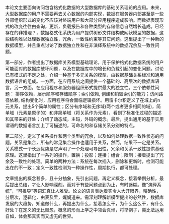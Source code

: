   本论文主要面向访问包含格式化数据的大型数据库的基础关系理论的应用。未来，大型数据库的用户不需要再去关心数据的内部实现，数据在服务器内部甚至是一些外部组织形式的变化不应该对终端用户和大部分应用程序造成影响。而数据表现形式的改变往往由查询，更新，负载报告和各种类型的存储信息自然增长造成。已经存在的非推理？，数据格式化系统为用户提供树形文件结构或网状模型的数据，这些结构难以处理数据独立性，冗余，一致性约束等其它问题。这里提出了一种新的数据模型，并且重点讨论了数据独立性和在非演绎系统中的数据冗余及一致性问题。

  第一部分，作者提出了数据库关系模型基础理论，用于保护格式化数据系统的用户可能面对的数据库破坏问题，以及在数据库中的增长和负载引起的变化问题。讨论已有模式的不足之处，介绍一种基于多元关系的模型，由数据基础关系标准和通用数据语言的组成。一方面，在应用系统之间提供一个基础的、高层次的数据库语言，另一方面，在应用程序和服务器组织形式提供最大的独立性。三个依赖性问题： 排序依赖，展示顺序和存储顺序；索引依赖, 创建和销毁索引的能力；访问路径依赖, 结构变化时，应用程序将会面临逻辑损坏。用笛卡尔积定义了在域上的n元关系，提出5个简单的属性；区分有序域和无序域(两个或者更多相同的域)，简单域（元素是原子的）和非简单域（将关系作为元素），看到了标准化过程的描述和其带来的好处；介绍了动态域，主码，外码的概念。最后，提出通用的基于实用谓语的数据语言加上了可描述的，可命名的和存储关系分别的特点。

  第二部分，定义了关系操作和两个类型的冗余，以及如何处理数据一致性状态的问题。关系是集合，所有的常见集合操作也适用于关系，然而，结果不一定是关系。关系模式一个长远优势是它声明了一个处理可导出性，冗余和关系一致性提供基础原理。这里指出了一系列的操作，置换；投影；连接；组合；限制；接着提出了冗余及一致性的处理。简单的两种方法：系统在每次插入，删除和更新时，检测可能出在的不一致；定义一致性检测为一种操作性，周期执行，都可处理。

  文章提出的概念甚多，且十分抽象，先引出问题，再定义概念，接着举例分析，最后提出总结，才让人影响深刻。而对于有些问题点到为止，有时迷糊。像“演绎系统”，“可推导”等词汇真让人难受。论文的语言表达着实令人大开眼界，精确性，分层次，逻辑化，由表及里，娓娓道来。需深刻理解新模型提出的必然性，数据库发展的大趋势，知道做什么，再提出为什么，接着怎么干，为什么这么干，有什么好处？在定义的无比飘忽，概念的形而上学之中领会真谛，将举例子，类比法运用自如，体会那真实而又虚无的世界。
